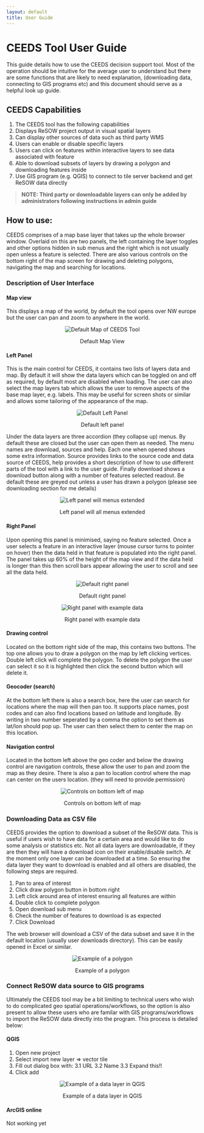 ```yaml
---
layout: default
title: User Guide
---
```

# CEEDS Tool User Guide
This guide details how to use the CEEDS decision support tool. Most of the operation should be intuitive for the average user to understand but there are some functions that are likely to need explanation, (downloading data, connecting to GIS programs etc) and this document should serve as a helpful look up guide.

## CEEDS Capabilities

1. The CEEDS tool has the following capabilities
2. Displays ReSOW project output in visual spatial layers
3. Can display other sources of data such as third party WMS
4. Users can enable or disable specific layers
5. Users can click on features within interactive layers to see data associated with feature
6. Able to download subsets of layers by drawing a polygon and downloading features inside
7. Use GIS program (e.g. QGIS) to connect to tile server backend and get ReSOW data directly

> **NOTE: Third party or downloadable layers can only be added by administrators following instructions in admin guide**

## How to use:
CEEDS comprises of a map base layer that takes up the whole browser window. Overlaid on this are two panels, the left containing the layer toggles and other options hidden in sub menus and the right which is not usually open unless a feature is selected. There are also various controls on the bottom right of the map screen for drawing and deleting polygons, navigating the map and searching for locations. 

### Description of User Interface

#### Map view
This displays a map of the world, by default the tool opens over NW europe but the user can pan and zoom to anywhere in the world.

<div align="center">
<img src="assets/default-map.png" alt="Default Map of CEEDS Tool">
<p> Default Map View </p>
</div>

#### Left Panel

This is the main control for CEEDS, it contains two lists of layers data and map. By default it will show the data layers which can be toggled on and off as required, by default most are disabled when loading. The user can also select the map layers tab which allows the user to remove aspects of the base map layer, e.g. labels. This may be useful for screen shots or similar and allows some tailoring of the appearance of the map.

<div align="center">
<img src="assets/default-left.png" alt="Default Left Panel">
<p> Default left panel </p>
</div>

Under the data layers are three accordion (they collapse up) menus. By default these are closed but the user can open them as needed. The menu names are download, sources and help. Each one when opened shows some extra information. Source provides links to the source code and data source of CEEDS, help provides a short description of how to use different parts of the tool with a link to the user guide. Finally download shows a download button along with a number of features selected readout. Be default these are greyed out unless a user has drawn a polygon (please see downloading section for me details) 

<div align="center">
<img src="assets/extended-left.png" alt="Left panel will menus extended">
<p>Left panel will all menus extended</p>
</div>

#### Right Panel

Upon opening this panel is minimised, saying no feature selected. Once a user selects a feature in an interactive layer (mouse cursor turns to pointer on hover) then the data held in that feature is populated into the right panel. The panel takes up 60% of the height of the map view and if the data held is longer than this then scroll bars appear allowing the user to scroll and see all the data held. 

<div align="center">
<img src="assets/default-right.png" alt="Default right panel">
<p> Default right panel</p>
</div>

<div align="center">
<img src="assets/data-right.png" alt="Right panel with example data">
<p>Right panel with example data</p>
</div>

#### Drawing control

Located on the bottom right side of the map, this contains two buttons. The top one allows you to draw a polygon on the map by left clicking vertices. Double left click will complete the polygon. To delete the polygon the user can select it so it is highlighted then click the second button which will delete it. 

#### Geocoder (search)

At the bottom left there is also a search box, here the user can search for locations where the map will then pan too. It supports place names, post codes and can also find locations based on latitude and longitude. By writing in two number seperated by a comma the option to set them as lat/lon should pop up. The user can then select them to center the map on this location.

#### Navigation control

Located in the bottom left above the geo coder and below the drawing control are navigation controls, these allow the user to pan and zoom the map as they desire. There is also a pan to location control where the map can center on the users location. (they will need to provide permission)

<div align="center">
<img src="assets/controls.png" alt="Controls on bottom left of map">
<p>Controls on bottom left of map</p>
</div>

### Downloading Data as CSV file

CEEDS provides the option to download a subset of the ReSOW data. This is useful if users wish to have data for a certain area and would like to do some analysis or statistics etc. Not all data layers are downloadable, if they are then they will have a download icon on their enable/disable switch. At the moment only one layer can be downloaded at a time. So ensuring the data layer they want to download is enabled and all others are disabled, the following steps are required.

1. Pan to area of interest
2. Click draw polygon button in bottom right
3. Left click around area of interest ensuring all features are within
4. Double click to complete polygon
5. Open download sub menu
6. Check the number of features to download is as expected
7. Click Download

The web browser will download a CSV of the data subset and save it in the default location (usually user downloads directory). This can be easily opened in Excel or similar. 

<div align="center">
<img src="assets/polygon.png" alt="Example of a polygon">
<p>Example of a polygon</p>
</div>

### Connect ReSOW data source to GIS programs

Ultimately the CEEDS tool may be a bit limiting to technical users who wish to do complicated geo spatial operations/workflows, so the option is also present to allow these users who are familar with GIS programs/workflows to import the ReSOW data directly into the program. This process is detailed below:

#### QGIS

1. Open new project
2. Select import new layer => vector tile
3. Fill out dialog box with:
 3.1 URL
 3.2 Name
 3.3 Expand this!!
4. Click add

<div align="center">
<img src="assets/example-QGIS.png" alt="Example of a data layer in QGIS">
<p>Example of a data layer in QGIS</p>
</div>

#### ArcGIS online

Not working yet
